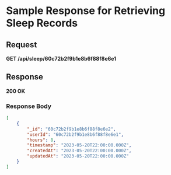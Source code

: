 
# Sample Response for Retrieving Sleep Records

## Request
**GET /api/sleep/60c72b2f9b1e8b6f88f8e6e1**

## Response
**200 OK**

### Response Body
```json
[
    {
        "_id": "60c72b2f9b1e8b6f88f8e6e2",
        "userId": "60c72b2f9b1e8b6f88f8e6e1",
        "hours": 8,
        "timestamp": "2023-05-20T22:00:00.000Z",
        "createdAt": "2023-05-20T22:00:00.000Z",
        "updatedAt": "2023-05-20T22:00:00.000Z"
    }
]
```
